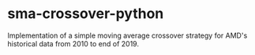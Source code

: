# sma-crossover-python
Implementation of a simple moving average crossover strategy for AMD's historical data from 2010 to end of 2019.
